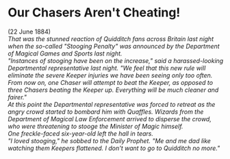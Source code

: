 # Our Chasers Aren't Cheating!  
(22 June 1884)  
*That was the stunned reaction of Quidditch fans across Britain last night when the so-called "Stooging Penalty" was announced by the Department of Magical Games and Sports last night.*  
*"Instances of stooging have been on the increase," said a harassed-looking Departmental representative last night. "We feel that this new rule will eliminate the severe Keeper injuries we have been seeing only too often. From now on, one Chaser will attempt to beat the Keeper, as opposed to three Chasers beating the Keeper up. Everything will be much cleaner and fairer."*  
*At this point the Departmental representative was forced to retreat as the angry crowd started to bombard him with Quaffles. Wizards from the Department of Magical Law Enforcement arrived to disperse the crowd, who were threatening to stooge the Minister of Magic himself.*  
*One freckle-faced six-year-old left the hall in tears.*  
*"I loved stooging," he sobbed to the Daily Prophet. "Me and me dad like watching them Keepers flattened. I don't want to go to Quidditch no more."*  
  
